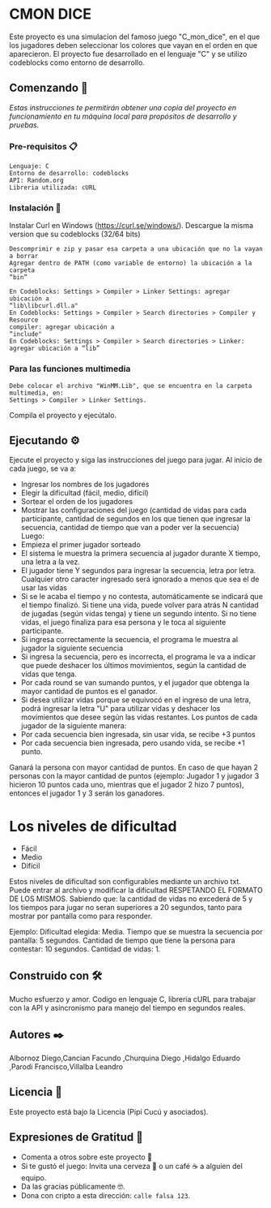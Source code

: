 # CMON DICE

Este proyecto es una simulacion del famoso juego "C_mon_dice", en el que los jugadores deben
seleccionar los colores que vayan en el orden en que aparecieron.
El proyecto fue desarrollado en el lenguaje "C" y se utilizo codeblocks como entorno de desarrollo.

## Comenzando 🚀

_Estas instrucciones te permitirán obtener una copia del proyecto en funcionamiento en tu máquina local para propósitos de desarrollo y pruebas._

### Pre-requisitos 📋
	Lenguaje: C
	Entorno de desarrollo: codeblocks
	API: Random.org
	Libreria utilizada: cURL

### Instalación 🔧

  Instalar Curl en Windows (https://curl.se/windows/). Descargue la misma version que su codeblocks (32/64 bits)
  
	Descomprimir e zip y pasar esa carpeta a una ubicación que no la vayan a borrar
	Agregar dentro de PATH (como variable de entorno) la ubicación a la carpeta
	“bin”
 
	En Codeblocks: Settings > Compiler > Linker Settings: agregar ubicación a
	“lib\libcurl.dll.a"
	En Codeblocks: Settings > Compiler > Search directories > Compiler y Resource
	compiler: agregar ubicación a
	“include"
	En Codeblocks: Settings > Compiler > Search directories > Linker: agregar ubicación a “lib”
### Para las funciones multimedia
	Debe colocar el archivo "WinMM.Lib", que se encuentra en la carpeta multimedia, en: 
 	Settings > Compiler > Linker Settings.

Compila el proyecto y ejecútalo.
## Ejecutando ⚙️

Ejecute el proyecto y siga las instrucciones del juego para jugar. 
Al inicio de cada juego, se va a:
- Ingresar los nombres de los jugadores
- Elegir la dificultad (fácil, medio, difícil)
- Sortear el orden de los jugadores
- Mostrar las configuraciones del juego (cantidad de vidas para cada
participante, cantidad de segundos en los que tienen que ingresar la
secuencia, cantidad de tiempo que van a poder ver la secuencia)
Luego:
- Empieza el primer jugador sorteado
- El sistema le muestra la primera secuencia al jugador durante X tiempo,
una letra a la vez.
- El jugador tiene Y segundos para ingresar la secuencia, letra por letra.
Cualquier otro caracter ingresado será ignorado a menos que sea el
de usar las vidas
- Si se le acaba el tiempo y no contesta, automáticamente se indicará que
el tiempo finalizó. Si tiene una vida, puede volver para atrás N cantidad
de jugadas (según vidas tenga) y tiene un segundo intento. Si no tiene
vidas, el juego finaliza para esa persona y le toca al siguiente
participante.
- Si ingresa correctamente la secuencia, el programa le muestra al
jugador la siguiente secuencia
- Si ingresa la secuencia, pero es incorrecta, el programa le va a indicar
que puede deshacer los últimos movimientos, según la cantidad de vidas
que tenga.
- Por cada round se van sumando puntos, y el jugador que obtenga la
mayor cantidad de puntos es el ganador.
- Si desea utilizar vidas porque se equivocó en el ingreso de una letra, podrá ingresar la letra "U" para utilizar vidas y deshacer los movimientos que desee según las vidas restantes.
Los puntos de cada jugador de la siguiente manera:
- Por cada secuencia bien ingresada, sin usar vida, se recibe +3 puntos
- Por cada secuencia bien ingresada, pero usando vida, se recibe +1
punto.


Ganará la persona con mayor cantidad de puntos. En caso de que hayan 2
personas con la mayor cantidad de puntos (ejemplo: Jugador 1 y jugador 3
hicieron 10 puntos cada uno, mientras que el jugador 2 hizo 7 puntos),
entonces el jugador 1 y 3 serán los ganadores.

# Los niveles de dificultad
- Fácil
- Medio
- Difícil

Estos niveles de dificultad son configurables mediante un archivo txt. Puede entrar al archivo y modificar la dificultad RESPETANDO EL FORMATO DE LOS MISMOS. Sabiendo que: la cantidad de vidas no excederá de 5 y los tiempos para jugar no seran superiores a 20 segundos, tanto para mostrar por pantalla como para responder.

Ejemplo:
Dificultad elegida: Media. Tiempo que se muestra la secuencia por pantalla: 5
segundos. Cantidad de tiempo que tiene la persona para contestar: 10
segundos. Cantidad de vidas: 1.


## Construido con 🛠️

Mucho esfuerzo y amor. Codigo en lenguaje C, libreria cURL para trabajar con la API y asincronismo para manejo del tiempo en segundos reales.

## Autores ✒️
Albornoz Diego,Cancian Facundo ,Churquina Diego ,Hidalgo Eduardo ,Parodi Francisco,Villalba Leandro

## Licencia 📄

Este proyecto está bajo la Licencia (Pipí Cucú y asociados).

## Expresiones de Gratitud 🎁

* Comenta a otros sobre este proyecto 📢
* Si te gustó el juego: Invita una cerveza 🍺 o un café ☕ a alguien del equipo.
* Da las gracias públicamente 🤓.
* Dona con cripto a esta dirección: `calle falsa 123`.
